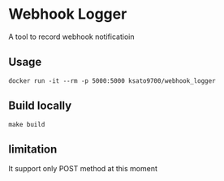 # Webhook Logger
A tool to record webhook notificatioin

## Usage
```
docker run -it --rm -p 5000:5000 ksato9700/webhook_logger
```
## Build locally
```
make build
```


## limitation
It support only POST method at this moment
